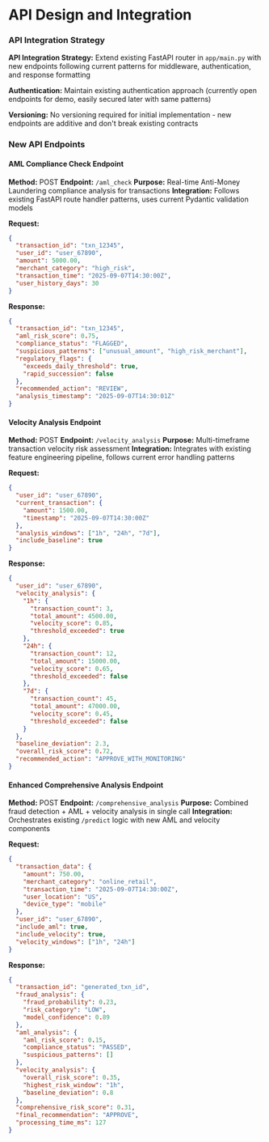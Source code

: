 # API Design and Integration

### API Integration Strategy

**API Integration Strategy:** Extend existing FastAPI router in `app/main.py` with new endpoints following current patterns for middleware, authentication, and response formatting

**Authentication:** Maintain existing authentication approach (currently open endpoints for demo, easily secured later with same patterns)

**Versioning:** No versioning required for initial implementation - new endpoints are additive and don't break existing contracts

### New API Endpoints

#### AML Compliance Check Endpoint

**Method:** POST
**Endpoint:** `/aml_check`
**Purpose:** Real-time Anti-Money Laundering compliance analysis for transactions
**Integration:** Follows existing FastAPI route handler patterns, uses current Pydantic validation models

**Request:**
```json
{
  "transaction_id": "txn_12345",
  "user_id": "user_67890",
  "amount": 5000.00,
  "merchant_category": "high_risk",
  "transaction_time": "2025-09-07T14:30:00Z",
  "user_history_days": 30
}
```

**Response:**
```json
{
  "transaction_id": "txn_12345",
  "aml_risk_score": 0.75,
  "compliance_status": "FLAGGED",
  "suspicious_patterns": ["unusual_amount", "high_risk_merchant"],
  "regulatory_flags": {
    "exceeds_daily_threshold": true,
    "rapid_succession": false
  },
  "recommended_action": "REVIEW",
  "analysis_timestamp": "2025-09-07T14:30:01Z"
}
```

#### Velocity Analysis Endpoint

**Method:** POST
**Endpoint:** `/velocity_analysis`
**Purpose:** Multi-timeframe transaction velocity risk assessment
**Integration:** Integrates with existing feature engineering pipeline, follows current error handling patterns

**Request:**
```json
{
  "user_id": "user_67890",
  "current_transaction": {
    "amount": 1500.00,
    "timestamp": "2025-09-07T14:30:00Z"
  },
  "analysis_windows": ["1h", "24h", "7d"],
  "include_baseline": true
}
```

**Response:**
```json
{
  "user_id": "user_67890",
  "velocity_analysis": {
    "1h": {
      "transaction_count": 3,
      "total_amount": 4500.00,
      "velocity_score": 0.85,
      "threshold_exceeded": true
    },
    "24h": {
      "transaction_count": 12,
      "total_amount": 15000.00,
      "velocity_score": 0.65,
      "threshold_exceeded": false
    },
    "7d": {
      "transaction_count": 45,
      "total_amount": 47000.00,
      "velocity_score": 0.45,
      "threshold_exceeded": false
    }
  },
  "baseline_deviation": 2.3,
  "overall_risk_score": 0.72,
  "recommended_action": "APPROVE_WITH_MONITORING"
}
```

#### Enhanced Comprehensive Analysis Endpoint

**Method:** POST
**Endpoint:** `/comprehensive_analysis`
**Purpose:** Combined fraud detection + AML + velocity analysis in single call
**Integration:** Orchestrates existing `/predict` logic with new AML and velocity components

**Request:**
```json
{
  "transaction_data": {
    "amount": 750.00,
    "merchant_category": "online_retail",
    "transaction_time": "2025-09-07T14:30:00Z",
    "user_location": "US",
    "device_type": "mobile"
  },
  "user_id": "user_67890",
  "include_aml": true,
  "include_velocity": true,
  "velocity_windows": ["1h", "24h"]
}
```

**Response:**
```json
{
  "transaction_id": "generated_txn_id",
  "fraud_analysis": {
    "fraud_probability": 0.23,
    "risk_category": "LOW",
    "model_confidence": 0.89
  },
  "aml_analysis": {
    "aml_risk_score": 0.15,
    "compliance_status": "PASSED",
    "suspicious_patterns": []
  },
  "velocity_analysis": {
    "overall_risk_score": 0.35,
    "highest_risk_window": "1h",
    "baseline_deviation": 0.8
  },
  "comprehensive_risk_score": 0.31,
  "final_recommendation": "APPROVE",
  "processing_time_ms": 127
}
```
